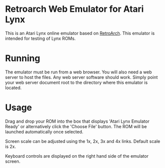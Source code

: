 # Retroarch Web Emulator for Atari Lynx

This is an Atari Lynx online emulator based on [RetroArch](https://www.retroarch.com).
This emulator is intended for testing of Lynx ROMs.

# Running

The emulator must be run from a web browser. You will also need a web server to host the files. Any web server software should work. Simply point your web server document root to the directory where this emulator is located.

# Usage

Drag and drop your ROM into the box that displays 'Atari Lynx Emulator Ready' or alternatively click the 'Choose File' button. The ROM will be launched automatically once selected.

Screen scale can be adjusted using the 1x, 2x, 3x and 4x links. Default scale is 2x.

Keyboard controls are displayed on the right hand side of the emulator screen.